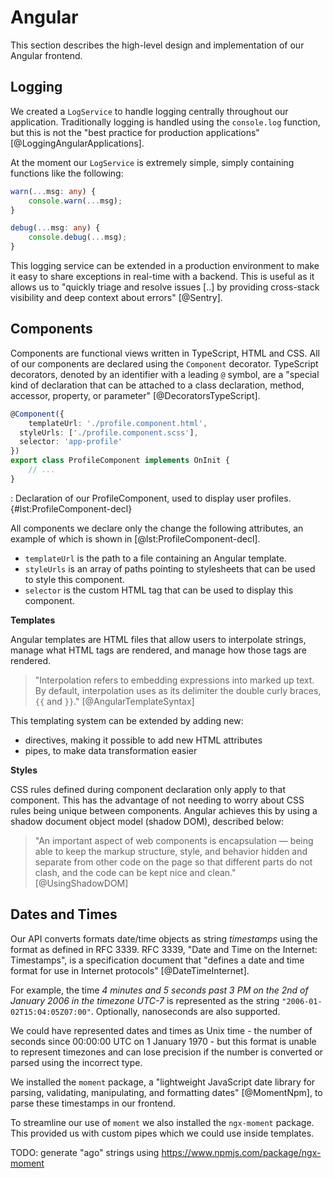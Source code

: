 # Angular

This section describes the high-level design and implementation of our Angular frontend.

## Logging

We created a `LogService` to handle logging centrally throughout our application. Traditionally logging is handled using the `console.log` function, but this is not the "best practice for production applications" [@LoggingAngularApplications].

At the moment our `LogService` is extremely simple, simply containing functions like the following:

```ts
warn(...msg: any) {
    console.warn(...msg);
}

debug(...msg: any) {
    console.debug(...msg);
}
```

This logging service can be extended in a production environment to make it easy to share exceptions in real-time with a backend. This is useful as it allows us to "quickly triage and resolve issues [..] by providing cross-stack visibility and deep context about errors" [@Sentry].

## Components

Components are functional views written in TypeScript, HTML and CSS. All of our components are declared using the `Component` decorator. TypeScript decorators, denoted by an identifier with a leading `@` symbol, are a "special kind of declaration that can be attached to a class declaration, method, accessor, property, or parameter" [@DecoratorsTypeScript].

```ts
@Component({
    templateUrl: './profile.component.html',
  styleUrls: ['./profile.component.scss'],
  selector: 'app-profile'
})
export class ProfileComponent implements OnInit {
    // ...
}
```
: Declaration of our ProfileComponent, used to display user profiles. {#lst:ProfileComponent-decl}

All components we declare only the change the following attributes, an example of which is shown in [@lst:ProfileComponent-decl].

- `templateUrl` is the path to a file containing an Angular template.
- `styleUrls` is an array of paths pointing to stylesheets that can be used to style this component.
- `selector` is the custom HTML tag that can be used to display this component.

**Templates**

Angular templates are HTML files that allow users to interpolate strings, manage what HTML tags are rendered, and manage how those tags are rendered.

> "Interpolation refers to embedding expressions into marked up text. By default, interpolation uses as its delimiter the double curly braces, `{{` and `}}`." [@AngularTemplateSyntax]

This templating system can be extended by adding new:

- directives, making it possible to add new HTML attributes
- pipes, to make data transformation easier

**Styles**

CSS rules defined during component declaration only apply to that component. This has the advantage of not needing to worry about CSS rules being unique between components. Angular achieves this by using a shadow document object model (shadow DOM), described below:

> "An important aspect of web components is encapsulation — being able to keep the markup structure, style, and behavior hidden and separate from other code on the page so that different parts do not clash, and the code can be kept nice and clean." [@UsingShadowDOM]

## Dates and Times

Our API converts formats date/time objects as string _timestamps_ using the format as defined in RFC 3339. RFC 3339, "Date and Time on the Internet: Timestamps", is a specification document that "defines a date and time format for use in Internet protocols" [@DateTimeInternet].

For example, the time _4 minutes and 5 seconds past 3 PM on the 2nd of January 2006 in the timezone UTC-7_ is represented as the string `"2006-01-02T15:04:05Z07:00"`. Optionally, nanoseconds are also supported.

We could have represented dates and times as Unix time - the number of seconds since 00:00:00 UTC on 1 January 1970 - but this format is unable to represent timezones and can lose precision if the number is converted or parsed using the incorrect type.

We installed the `moment` package, a "lightweight JavaScript date library for parsing, validating, manipulating, and formatting dates" [@MomentNpm], to parse these timestamps in our frontend.

To streamline our use of `moment` we also installed the `ngx-moment` package. This provided us with custom pipes which we could use inside templates.

TODO: generate "ago" strings using https://www.npmjs.com/package/ngx-moment
